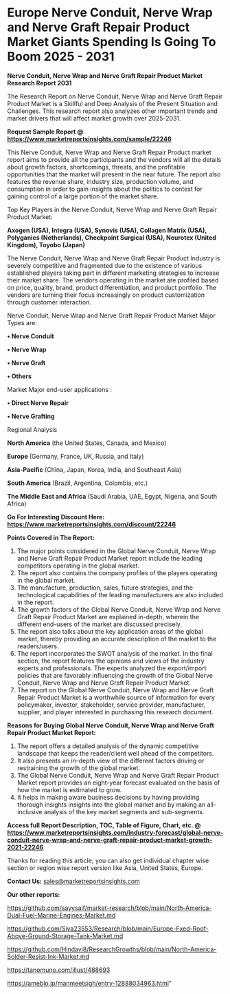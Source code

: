 # Europe Nerve Conduit, Nerve Wrap and Nerve Graft Repair Product Market Giants Spending Is Going To Boom 2025 - 2031

<strong>Nerve Conduit, Nerve Wrap and Nerve Graft Repair Product Market Research Report 2031</strong>

The Research Report on Nerve Conduit, Nerve Wrap and Nerve Graft Repair Product Market is a Skillful and Deep Analysis of the Present Situation and Challenges. This research report also analyzes other important trends and market drivers that will affect market growth over 2025-2031.

<strong>Request Sample Report @ <a href=https://www.marketreportsinsights.com/sample/22246>https://www.marketreportsinsights.com/sample/22246</a></strong>

This Nerve Conduit, Nerve Wrap and Nerve Graft Repair Product market report aims to provide all the participants and the vendors will all the details about growth factors, shortcomings, threats, and the profitable opportunities that the market will present in the near future. The report also features the revenue share, industry size, production volume, and consumption in order to gain insights about the politics to contest for gaining control of a large portion of the market share.

Top Key Players in the Nerve Conduit, Nerve Wrap and Nerve Graft Repair Product Market:

<strong>Axogen (USA), Integra (USA), Synovis (USA), Collagen Matrix (USA), Polyganics (Netherlands), Checkpoint Surgical (USA), Neurotex (United Kingdom), Toyobo (Japan)</strong>

The Nerve Conduit, Nerve Wrap and Nerve Graft Repair Product Industry is severely competitive and fragmented due to the existence of various established players taking part in different marketing strategies to increase their market share. The vendors operating in the market are profiled based on price, quality, brand, product differentiation, and product portfolio. The vendors are turning their focus increasingly on product customization through customer interaction.

Nerve Conduit, Nerve Wrap and Nerve Graft Repair Product Market Major Types are:

<strong>• Nerve Conduit

• Nerve Wrap

• Nerve Graft

• Others</strong>

Market Major end-user applications :

<strong>• Direct Nerve Repair

• Nerve Grafting</strong>

Regional Analysis

</u><strong><b>North America</b></strong> (the United States, Canada, and Mexico)

<strong><b>Europe </b></strong>(Germany, France, UK, Russia, and Italy)

<strong><b>Asia-Pacific</b></strong> (China, Japan, Korea, India, and Southeast Asia)

<strong><b>South America</b></strong> (Brazil, Argentina, Colombia, etc.)

<strong><b>The Middle East and Africa</b></strong> (Saudi Arabia, UAE, Egypt, Nigeria, and South Africa)

<strong>Go For Interesting Discount Here: <a href=https://www.marketreportsinsights.com/discount/22246>https://www.marketreportsinsights.com/discount/22246</a></strong>

<strong>Points Covered in The Report:</strong>
<ol>
  <li>The major points considered in the Global Nerve Conduit, Nerve Wrap and Nerve Graft Repair Product Market report include the leading competitors operating in the global market.</li>
  <li>The report also contains the company profiles of the players operating in the global market.</li>
  <li>The manufacture, production, sales, future strategies, and the technological capabilities of the leading manufacturers are also included in the report.</li>
  <li>The growth factors of the Global Nerve Conduit, Nerve Wrap and Nerve Graft Repair Product Market are explained in-depth, wherein the different end-users of the market are discussed precisely.</li>
  <li>The report also talks about the key application areas of the global market, thereby providing an accurate description of the market to the readers/users.</li>
  <li>The report incorporates the SWOT analysis of the market. In the final section, the report features the opinions and views of the industry experts and professionals. The experts analyzed the export/import policies that are favorably influencing the growth of the Global Nerve Conduit, Nerve Wrap and Nerve Graft Repair Product Market.</li>
  <li>The report on the Global Nerve Conduit, Nerve Wrap and Nerve Graft Repair Product Market is a worthwhile source of information for every policymaker, investor, stakeholder, service provider, manufacturer, supplier, and player interested in purchasing this research document.</li>
</ol>
<strong>Reasons for Buying Global Nerve Conduit, Nerve Wrap and Nerve Graft Repair Product Market Report:</strong>

<ol>
  <li>The report offers a detailed analysis of the dynamic competitive landscape that keeps the reader/client well ahead of the competitors.</li>
  <li>It also presents an in-depth view of the different factors driving or restraining the growth of the global market.</li>
  <li>The Global Nerve Conduit, Nerve Wrap and Nerve Graft Repair Product Market report provides an eight-year forecast evaluated on the basis of how the market is estimated to grow.</li>
  <li>It helps in making aware business decisions by having providing thorough insights insights into the global market and by making an all-inclusive analysis of the key market segments and sub-segments.</li>
</ol>
<strong>Access full Report Description, TOC, Table of Figure, Chart, etc. @ <a href=https://www.marketreportsinsights.com/industry-forecast/global-nerve-conduit-nerve-wrap-and-nerve-graft-repair-product-market-growth-2021-22246>https://www.marketreportsinsights.com/industry-forecast/global-nerve-conduit-nerve-wrap-and-nerve-graft-repair-product-market-growth-2021-22246</a></strong>


Thanks for reading this article; you can also get individual chapter wise section or region wise report version like Asia, United States, Europe.

<strong>Contact Us:</strong>
sales@marketreportsinsights.com

<strong>Our other reports:</strong>

<a href=https://github.com/sayysaif/market-research/blob/main/North-America-Dual-Fuel-Marine-Engines-Market.md>https://github.com/sayysaif/market-research/blob/main/North-America-Dual-Fuel-Marine-Engines-Market.md</a>

<a href=https://github.com/Siya23553/Research/blob/main/Europe-Fxed-Roof-Above-Ground-Storage-Tank-Market.md>https://github.com/Siya23553/Research/blob/main/Europe-Fxed-Roof-Above-Ground-Storage-Tank-Market.md</a>

<a href=https://github.com/Hindavi8/ResearchGrowths/blob/main/North-America-Solder-Resist-Ink-Market.md>https://github.com/Hindavi8/ResearchGrowths/blob/main/North-America-Solder-Resist-Ink-Market.md</a>

<a href=https://tanomuno.com/illust/488693>https://tanomuno.com/illust/488693</a>

<a href=https://ameblo.jp/manmeetsigh/entry-12888034963.html>https://ameblo.jp/manmeetsigh/entry-12888034963.html</a>"
